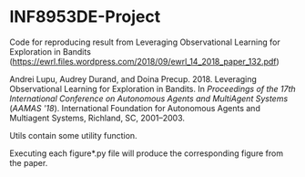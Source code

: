 # INF8953DE-Project
 Code for reproducing result from Leveraging Observational Learning for Exploration in Bandits (https://ewrl.files.wordpress.com/2018/09/ewrl_14_2018_paper_132.pdf)

Andrei Lupu, Audrey Durand, and Doina Precup. 2018. Leveraging Observational Learning for Exploration in Bandits. In <i>Proceedings of the 17th International Conference on Autonomous Agents and MultiAgent Systems</i> (<i>AAMAS '18</i>). International Foundation for Autonomous Agents and Multiagent Systems, Richland, SC, 2001–2003.

Utils contain some utility function.

Executing each figure*.py file will produce the corresponding figure from the paper.


